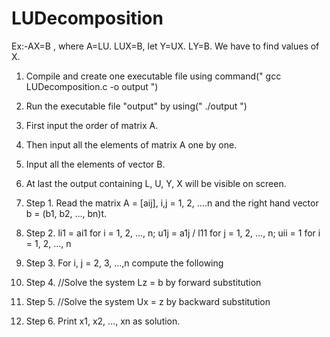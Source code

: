 # LUDecomposition

Ex:-AX=B , where A=LU.
    LUX=B, let Y=UX.
    LY=B.
We have to find values of X.

1) Compile and create one executable file using command(" gcc LUDecomposition.c -o output ")
2) Run the executable file "output" by using(" ./output ")
3) First input the order of matrix A.
4) Then input all the elements of matrix A one by one.
5) Input all the elements of vector B.
6) At last the output containing L, U, Y, X will be visible on screen.


1) Step 1. Read the matrix A = [aij], i,j = 1, 2, ….n and the right hand vector b = (b1, b2, …, bn)t.
2) Step 2. li1 = ai1 for i = 1, 2, …, n; u1j = a1j / l11 for j = 1, 2, …, n; uii = 1 for i = 1, 2, …, n
3) Step 3. For i, j = 2, 3, …,n compute the following
4) Step 4. //Solve the system Lz = b by forward substitution
5) Step 5. //Solve the system Ux = z by backward substitution
6) Step 6. Print x1, x2, …, xn as solution.
